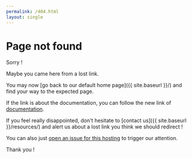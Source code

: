 ```yaml
---
permalink: /404.html
layout: single
---
```


# Page not found

Sorry !

Maybe you came here from a lost link.

You may now [go back to our default home page]({{ site.baseurl }}/) and find your way to the expected page.

If the link is about the documentation, you can follow the new link of [documentation](https://forge.fusioninventory.org/documentation/).

If you feel really disappointed, don't hesitate to [contact us]({{ site.baseurl }}/resources/) and alert us about a lost link you think we should redirect !

You can also just [open an issue for this hosting](https://github.com/fusioninventory/fusioninventory.github.io/issues/new) to trigger our attention.

Thank you !
